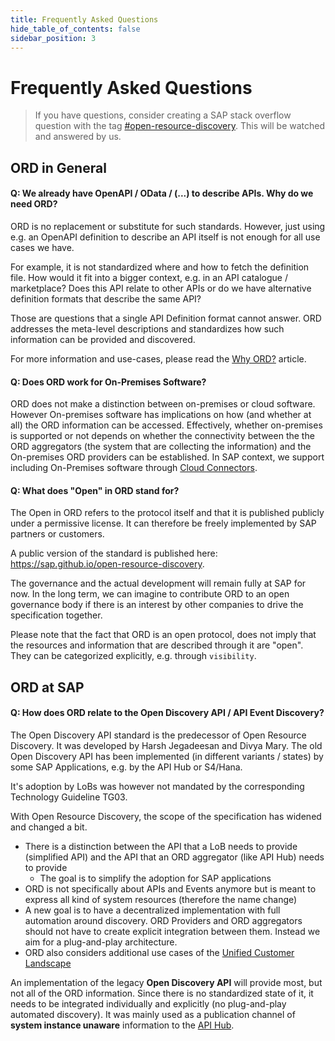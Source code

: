 ```yaml
---
title: Frequently Asked Questions
hide_table_of_contents: false
sidebar_position: 3
---
```


# Frequently Asked Questions

> If you have questions, consider creating a SAP stack overflow question with the tag [#open-resource-discovery](https://sap.stackenterprise.co/posts/tagged/3957). This will be watched and answered by us.

## ORD in General

#### Q: We already have OpenAPI / OData / (...) to describe APIs. Why do we need ORD?

ORD is no replacement or substitute for such standards. However, just using e.g. an OpenAPI definition to describe an API itself is not enough for all use cases we have.

For example, it is not standardized where and how to fetch the definition file. How would it fit into a bigger context, e.g. in an API catalogue / marketplace? Does this API relate to other APIs or do we have alternative definition formats that describe the same API?

Those are questions that a single API Definition format cannot answer. ORD addresses the meta-level descriptions and standardizes how such information can be provided and discovered.

For more information and use-cases, please read the [Why ORD?](./details/articles/why-ord.md) article.

#### Q: Does ORD work for On-Premises Software?

ORD does not make a distinction between on-premises or cloud software.
However On-premises software has implications on how (and whether at all) the ORD information can be accessed.
Effectively, whether on-premises is supported or not depends on whether the connectivity between the the ORD aggregators (the system that are collecting the information) and the On-premises ORD providers can be established.
In SAP context, we support including On-Premises software through [Cloud Connectors](https://help.sap.com/viewer/cca91383641e40ffbe03bdc78f00f681/Cloud/en-US/e6c7616abb5710148cfcf3e75d96d596.html?q=cloud%20connector).

#### Q: What does "Open" in ORD stand for?

The Open in ORD refers to the protocol itself and that it is published publicly under a permissive license.
It can therefore be freely implemented by SAP partners or customers.

A public version of the standard is published here: https://sap.github.io/open-resource-discovery.

The governance and the actual development will remain fully at SAP for now.
In the long term, we can imagine to contribute ORD to an open governance body
if there is an interest by other companies to drive the specification together.

Please note that the fact that ORD is an open protocol, does not imply
that the resources and information that are described through it are "open".
They can be categorized explicitly, e.g. through `visibility`.

## ORD at SAP

#### Q: How does ORD relate to the Open Discovery API / API Event Discovery?

The Open Discovery API standard is the predecessor of Open Resource Discovery.
It was developed by Harsh Jegadeesan and Divya Mary.
The old Open Discovery API has been implemented (in different variants / states) by some SAP Applications, e.g. by the API Hub or S4/Hana.

It's adoption by LoBs was however not mandated by the corresponding Technology Guideline TG03.

With Open Resource Discovery, the scope of the specification has widened and changed a bit.

- There is a distinction between the API that a LoB needs to provide (simplified API) and the API that an ORD aggregator (like API Hub) needs to provide
  - The goal is to simplify the adoption for SAP applications
- ORD is not specifically about APIs and Events anymore but is meant to express all kind of system resources (therefore the name change)
- A new goal is to have a decentralized implementation with full automation around discovery.
  ORD Providers and ORD aggregators should not have to create explicit integration between them.
  Instead we aim for a plug-and-play architecture.
- ORD also considers additional use cases of the [Unified Customer Landscape](https://sapedia.one.int.sap/wiki/Unified_Customer_Landscape)

An implementation of the legacy **Open Discovery API** will provide most, but not all of the ORD information. Since there is no standardized state of it, it needs to be integrated individually and explicitly (no plug-and-play automated discovery).
It was mainly used as a publication channel of **system instance unaware** information to the [API Hub](https://api.sap.com/).
